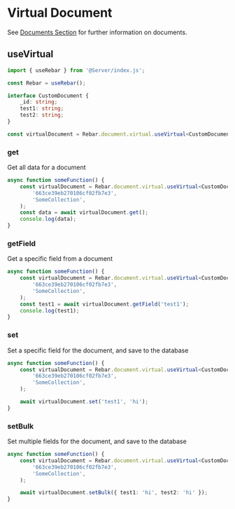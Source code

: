 # Virtual Document

See [Documents Section](./index.md) for further information on documents.

## useVirtual

```ts
import { useRebar } from '@Server/index.js';

const Rebar = useRebar();

interface CustomDocument {
    _id: string;
    test1: string;
    test2: string;
}

const virtualDocument = Rebar.document.virtual.useVirtual<CustomDocument>('663ce39eb270106cf02fb7e3', 'SomeCollection');
```

### get

Get all data for a document

```ts
async function someFunction() {
    const virtualDocument = Rebar.document.virtual.useVirtual<CustomDocument>(
        '663ce39eb270106cf02fb7e3',
        'SomeCollection',
    );
    const data = await virtualDocument.get();
    console.log(data);
}
```

### getField

Get a specific field from a document

```ts
async function someFunction() {
    const virtualDocument = Rebar.document.virtual.useVirtual<CustomDocument>(
        '663ce39eb270106cf02fb7e3',
        'SomeCollection',
    );
    const test1 = await virtualDocument.getField('test1');
    console.log(test1);
}
```

### set

Set a specific field for the document, and save to the database

```ts
async function someFunction() {
    const virtualDocument = Rebar.document.virtual.useVirtual<CustomDocument>(
        '663ce39eb270106cf02fb7e3',
        'SomeCollection',
    );

    await virtualDocument.set('test1', 'hi');
}
```

### setBulk

Set multiple fields for the document, and save to the database

```ts
async function someFunction() {
    const virtualDocument = Rebar.document.virtual.useVirtual<CustomDocument>(
        '663ce39eb270106cf02fb7e3',
        'SomeCollection',
    );

    await virtualDocument.setBulk({ test1: 'hi', test2: 'hi' });
}
```

